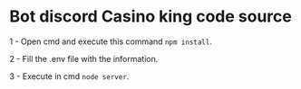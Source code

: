 # Bot discord Casino king code source

1 - Open cmd and execute this command ```npm install```.

2 - Fill the .env file with the information.

3 - Execute in cmd ```node server```.
